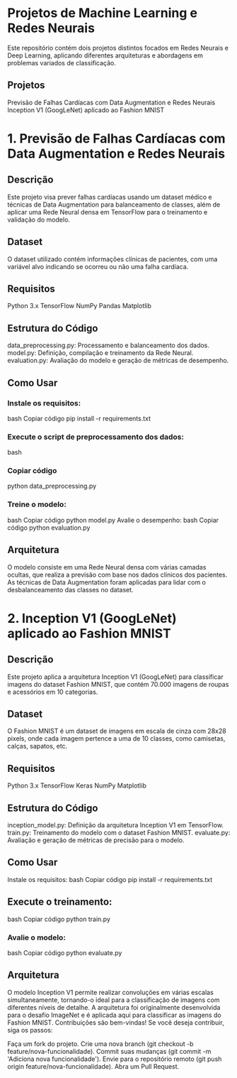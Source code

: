 # Projetos de Machine Learning e Redes Neurais
Este repositório contém dois projetos distintos focados em Redes Neurais e Deep Learning, aplicando diferentes arquiteturas e abordagens em problemas variados de classificação.

## Projetos
Previsão de Falhas Cardíacas com Data Augmentation e Redes Neurais
Inception V1 (GoogLeNet) aplicado ao Fashion MNIST
# 1. Previsão de Falhas Cardíacas com Data Augmentation e Redes Neurais
## Descrição
Este projeto visa prever falhas cardíacas usando um dataset médico e técnicas de Data Augmentation para balanceamento de classes, além de aplicar uma Rede Neural densa em TensorFlow para o treinamento e validação do modelo.

## Dataset
O dataset utilizado contém informações clínicas de pacientes, com uma variável alvo indicando se ocorreu ou não uma falha cardíaca.

## Requisitos
Python 3.x
TensorFlow
NumPy
Pandas
Matplotlib
## Estrutura do Código
data_preprocessing.py: Processamento e balanceamento dos dados.
model.py: Definição, compilação e treinamento da Rede Neural.
evaluation.py: Avaliação do modelo e geração de métricas de desempenho.
## Como Usar
### Instale os requisitos:
bash
Copiar código
pip install -r requirements.txt
### Execute o script de preprocessamento dos dados:
bash
### Copiar código
python data_preprocessing.py
### Treine o modelo:
bash
Copiar código
python model.py
Avalie o desempenho:
bash
Copiar código
python evaluation.py
## Arquitetura
O modelo consiste em uma Rede Neural densa com várias camadas ocultas, que realiza a previsão com base nos dados clínicos dos pacientes. As técnicas de Data Augmentation foram aplicadas para lidar com o desbalanceamento das classes no dataset.

# 2. Inception V1 (GoogLeNet) aplicado ao Fashion MNIST
## Descrição
Este projeto aplica a arquitetura Inception V1 (GoogLeNet) para classificar imagens do dataset Fashion MNIST, que contém 70.000 imagens de roupas e acessórios em 10 categorias.

## Dataset
O Fashion MNIST é um dataset de imagens em escala de cinza com 28x28 pixels, onde cada imagem pertence a uma de 10 classes, como camisetas, calças, sapatos, etc.

## Requisitos
Python 3.x
TensorFlow
Keras
NumPy
Matplotlib
## Estrutura do Código
inception_model.py: Definição da arquitetura Inception V1 em TensorFlow.
train.py: Treinamento do modelo com o dataset Fashion MNIST.
evaluate.py: Avaliação e geração de métricas de precisão para o modelo.
## Como Usar
Instale os requisitos:
bash
Copiar código
pip install -r requirements.txt
## Execute o treinamento:
bash
Copiar código
python train.py
### Avalie o modelo:
bash
Copiar código
python evaluate.py
## Arquitetura
O modelo Inception V1 permite realizar convoluções em várias escalas simultaneamente, tornando-o ideal para a classificação de imagens com diferentes níveis de detalhe. A arquitetura foi originalmente desenvolvida para o desafio ImageNet e é aplicada aqui para classificar as imagens do Fashion MNIST.
Contribuições são bem-vindas! Se você deseja contribuir, siga os passos:

Faça um fork do projeto.
Crie uma nova branch (git checkout -b feature/nova-funcionalidade).
Commit suas mudanças (git commit -m 'Adiciona nova funcionalidade').
Envie para o repositório remoto (git push origin feature/nova-funcionalidade).
Abra um Pull Request.

